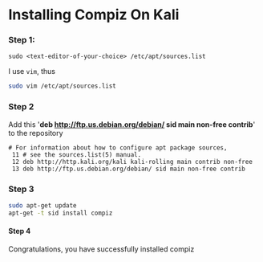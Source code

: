 # Installing Compiz On Kali

### Step 1: 

`sudo <text-editor-of-your-choice> /etc/apt/sources.list`

I use `vim`, thus 

```bash
sudo vim /etc/apt/sources.list
```

### Step 2

Add this '**deb http://ftp.us.debian.org/debian/ sid main non-free contrib**' to the repository

```
# For information about how to configure apt package sources,
 11 # see the sources.list(5) manual.
 12 deb http://http.kali.org/kali kali-rolling main contrib non-free
 13 deb http://ftp.us.debian.org/debian/ sid main non-free contrib

```

### Step 3

```bash
sudo apt-get update
apt-get -t sid install compiz
```



####  Step 4

Congratulations, you have successfully installed compiz

